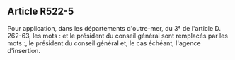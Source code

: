 ## Article R522-5

Pour application, dans les départements d'outre-mer, du 3° de l'article D. 262-63, les mots : et le président
du conseil général sont remplacés par les mots :, le président du conseil général et, le cas échéant, l'agence
d'insertion.

